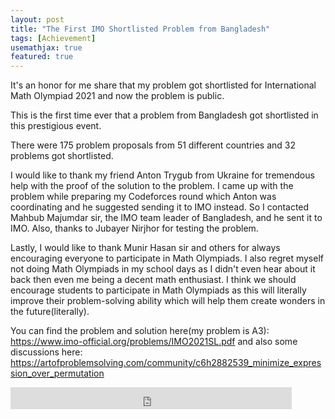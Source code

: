 ```yaml
---
layout: post
title: "The First IMO Shortlisted Problem from Bangladesh"
tags: [Achievement]
usemathjax: true
featured: true
---
```


It's an honor for me share that my problem got shortlisted for International Math Olympiad 2021 and now the problem is public.

This is the first time ever that a problem from Bangladesh got shortlisted in this prestigious event.

There were 175 problem proposals from 51 different countries and 32 problems got shortlisted.

I would like to thank my friend Anton Trygub from Ukraine for tremendous help with the proof of the solution to the problem. I came up with the problem while preparing my Codeforces round which Anton was coordinating and he suggested sending it to IMO instead. So I contacted Mahbub Majumdar sir, the IMO team leader of Bangladesh, and he sent it to IMO. Also, thanks to Jubayer Nirjhor for testing the problem.

Lastly, I would like to thank Munir Hasan sir and others for always encouraging everyone to participate in Math Olympiads. I also regret myself not doing Math Olympiads in my school days as I didn't even hear about it back then even me being a decent math enthusiast. I think we should encourage students to participate in Math Olympiads as this will literally improve their problem-solving ability which will help them create wonders in the future(literally).

You can find the problem and solution here(my problem is A3): https://www.imo-official.org/problems/IMO2021SL.pdf and also some discussions here: https://artofproblemsolving.com/community/c6h2882539_minimize_expression_over_permutation



<iframe src="https://www.facebook.com/plugins/like.php?href=https%3A%2F%2Fshahjalalshohag.github.io%2Fnirvana%2F&width=450&layout=standard&action=like&size=small&share=true&height=35&appId" width="450" height="35" style="border:none;overflow:hidden" scrolling="no" frameborder="0" allowfullscreen="true" allow="autoplay; clipboard-write; encrypted-media; picture-in-picture; web-share"></iframe>

<div id="fb-root"></div>
<script async defer crossorigin="anonymous" src="https://connect.facebook.net/en_US/sdk.js#xfbml=1&version=v12.0" nonce="my6ulbt3"></script>

<div class="fb-comments" data-href="https://shahjalalshohag.github.io/nirvana/" data-width="" data-numposts="5"></div>
